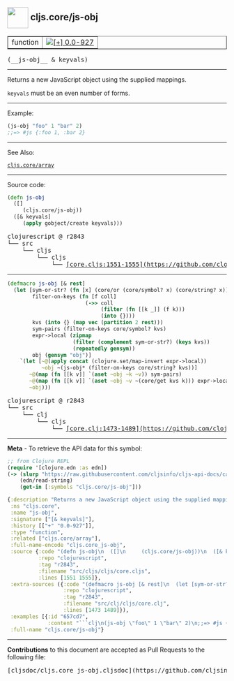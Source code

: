 ## <img width="48px" valign="middle" src="http://i.imgur.com/Hi20huC.png"> cljs.core/js-obj

 <table border="1">
<tr>

<td>function</td>
<td><a href="https://github.com/cljsinfo/cljs-api-docs/tree/0.0-927"><img valign="middle" alt="[+] 0.0-927" src="https://img.shields.io/badge/+-0.0--927-lightgrey.svg"></a> </td>
</tr>
</table>

 <samp>
(__js-obj__ & keyvals)<br>
</samp>

---

Returns a new JavaScript object using the supplied mappings.

`keyvals` must be an even number of forms.

---

Example:

```clj
(js-obj "foo" 1 "bar" 2)
;;=> #js {:foo 1, :bar 2}
```

---

See Also:

[`cljs.core/array`](cljs.core_array.md)<br>

---


Source code:

```clj
(defn js-obj
  ([]
     (cljs.core/js-obj))
  ([& keyvals]
     (apply gobject/create keyvals)))
```

 <pre>
clojurescript @ r2843
└── src
    └── cljs
        └── cljs
            └── <ins>[core.cljs:1551-1555](https://github.com/clojure/clojurescript/blob/r2843/src/cljs/cljs/core.cljs#L1551-L1555)</ins>
</pre>


---

```clj
(defmacro js-obj [& rest]
  (let [sym-or-str? (fn [x] (core/or (core/symbol? x) (core/string? x)))
        filter-on-keys (fn [f coll]
                         (->> coll
                              (filter (fn [[k _]] (f k)))
                              (into {})))
        kvs (into {} (map vec (partition 2 rest)))
        sym-pairs (filter-on-keys core/symbol? kvs)
        expr->local (zipmap
                     (filter (complement sym-or-str?) (keys kvs))
                     (repeatedly gensym))
        obj (gensym "obj")]
    `(let [~@(apply concat (clojure.set/map-invert expr->local))
           ~obj ~(js-obj* (filter-on-keys core/string? kvs))]
       ~@(map (fn [[k v]] `(aset ~obj ~k ~v)) sym-pairs)
       ~@(map (fn [[k v]] `(aset ~obj ~v ~(core/get kvs k))) expr->local)
       ~obj)))
```

 <pre>
clojurescript @ r2843
└── src
    └── clj
        └── cljs
            └── <ins>[core.clj:1473-1489](https://github.com/clojure/clojurescript/blob/r2843/src/clj/cljs/core.clj#L1473-L1489)</ins>
</pre>

---

__Meta__ - To retrieve the API data for this symbol:

```clj
;; from Clojure REPL
(require '[clojure.edn :as edn])
(-> (slurp "https://raw.githubusercontent.com/cljsinfo/cljs-api-docs/catalog/cljs-api.edn")
    (edn/read-string)
    (get-in [:symbols "cljs.core/js-obj"]))
```

```clj
{:description "Returns a new JavaScript object using the supplied mappings.\n\n`keyvals` must be an even number of forms.",
 :ns "cljs.core",
 :name "js-obj",
 :signature ["[& keyvals]"],
 :history [["+" "0.0-927"]],
 :type "function",
 :related ["cljs.core/array"],
 :full-name-encode "cljs.core_js-obj",
 :source {:code "(defn js-obj\n  ([]\n     (cljs.core/js-obj))\n  ([& keyvals]\n     (apply gobject/create keyvals)))",
          :repo "clojurescript",
          :tag "r2843",
          :filename "src/cljs/cljs/core.cljs",
          :lines [1551 1555]},
 :extra-sources ({:code "(defmacro js-obj [& rest]\n  (let [sym-or-str? (fn [x] (core/or (core/symbol? x) (core/string? x)))\n        filter-on-keys (fn [f coll]\n                         (->> coll\n                              (filter (fn [[k _]] (f k)))\n                              (into {})))\n        kvs (into {} (map vec (partition 2 rest)))\n        sym-pairs (filter-on-keys core/symbol? kvs)\n        expr->local (zipmap\n                     (filter (complement sym-or-str?) (keys kvs))\n                     (repeatedly gensym))\n        obj (gensym \"obj\")]\n    `(let [~@(apply concat (clojure.set/map-invert expr->local))\n           ~obj ~(js-obj* (filter-on-keys core/string? kvs))]\n       ~@(map (fn [[k v]] `(aset ~obj ~k ~v)) sym-pairs)\n       ~@(map (fn [[k v]] `(aset ~obj ~v ~(core/get kvs k))) expr->local)\n       ~obj)))",
                  :repo "clojurescript",
                  :tag "r2843",
                  :filename "src/clj/cljs/core.clj",
                  :lines [1473 1489]}),
 :examples [{:id "657cd7",
             :content "```clj\n(js-obj \"foo\" 1 \"bar\" 2)\n;;=> #js {:foo 1, :bar 2}\n```"}],
 :full-name "cljs.core/js-obj"}

```

---

__Contributions__ to this document are accepted as Pull Requests to the following file:

 <pre>
[cljsdoc/cljs.core_js-obj.cljsdoc](https://github.com/cljsinfo/cljs-api-docs/blob/master/cljsdoc/cljs.core_js-obj.cljsdoc)
</pre>

